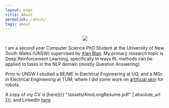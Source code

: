 ```yaml
---
layout: page
title: About
permalink: /about/
tags: about
---
```

<p align="center">
<img class="circle" src="https://avatars0.githubusercontent.com/u/34289449?s=400&u=bc432eae7ee5876b8f2d26203b0831defc8e7c02&v=4
"> 
</p>

I am a second year Computer Science PhD Student at the University of New South Wales (UNSW) supervised by [Alan Blair](https://www.cse.unsw.edu.au/~blair/). My primary research topic is Deep Reinforcement Learning, specifically in ways RL methods can be applied to tasks in the NLP domain (mostly Question Answering). 

Prior to UNSW I studied a BE/ME in Electrical Engineering at UQ, and a MSc in Electrical Engineering at TUM, where I did some work on [artificial skin](https://www.tandfonline.com/doi/abs/10.1080/01691864.2015.1095652) for robots. 

A copy of my CV is [here]({{ "/assets/AlexLongResume.pdf" | absolute_url }}), and LinkedIn [here](https://www.linkedin.com/in/alex-long-b3164a3a/).